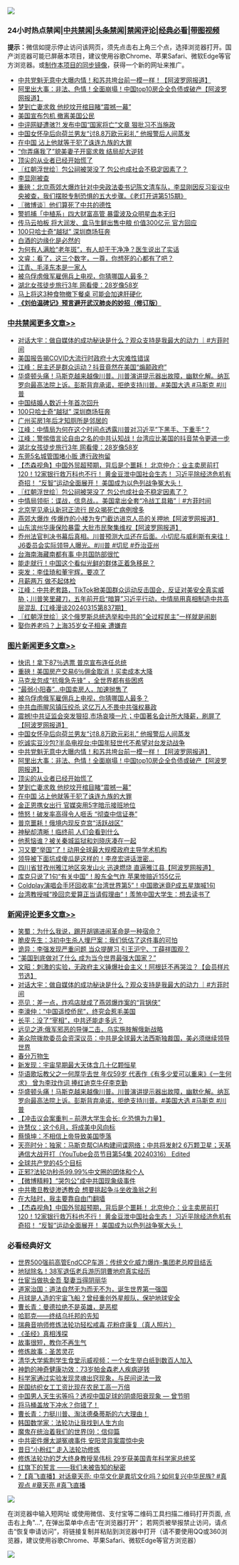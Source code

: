 ![](https://raw.githubusercontent.com/jsvpn/jsproxy/dev/64photo/fqnews-qr.jpg)

<div id="tt">
<h3>24小时热点禁闻|<a href="#%E4%B8%AD%E5%85%B1%E7%A6%81%E9%97%BB%E6%9B%B4%E5%A4%9A%E6%96%87%E7%AB%A0">中共禁闻</a>|<a href="#%E5%9B%BE%E7%89%87%E6%96%B0%E9%97%BB%E6%9B%B4%E5%A4%9A%E6%96%87%E7%AB%A0">头条禁闻</a>|<a href="#%E6%96%B0%E9%97%BB%E8%AF%84%E8%AE%BA%E6%9B%B4%E5%A4%9A%E6%96%87%E7%AB%A0">禁闻评论|<a href="#%E5%BF%85%E7%9C%8B%E7%BB%8F%E5%85%B8%E5%A5%BD%E6%96%87">经典必看</a>|<a href="https://fanb1.xyz/3" target="_blank">带图视频</a></h3>
<div><b>提示：</b>微信如提示停止访问该网页，须先点击右上角三个点，选择浏览器打开。国产浏览器可能已屏蔽本项目，建议使用谷歌Chrome、苹果Safari、微软Edge等官方浏览器。或<a href="%E5%88%B6%E4%BD%9Cgit%E7%A6%81%E9%97%BB%E9%95%9C%E5%83%8F.md">制作本项目的同步镜像</a>，获得一个新的网址来推广。</div>
<ul>

<li><a href="/topimagenews/20240317/2013984.md">中共党魁无意中大曝内情！和苏共垮台前一模一样！【阿波罗网报道】</a></li>
<li><a href="/topimagenews/20240317/2013968.md">阿里出大事：非法、色情！全面崩塌！中国top10房企全负债或破产【阿波罗网报道】</a></li>
<li><a href="/topimagenews/20240317/2013944.md">梦到亡妻求救 他挖坟开棺目睹“震撼一幕”</a></li>
<li><a href="/worldnews/20240317/2014075.md">美国宣布包机 撤离美国公民</a></li>
<li><a href="/cnnews/20240317/2014055.md">中评网疑遭骇?! 发布中国“国家将亡”文章 狠批习不当施政</a></li>
<li><a href="/topimagenews/20240317/2014066.md">中国女怀孕后向荷兰男友“讨8.8万欧元彩礼” 他报警后人间蒸发</a></li>
<li><a href="/topimagenews/20240317/2013943.md">在中国 沾上他就等于犯了诛连九族的大罪</a></li>
<li><a href="/cnnews/20240317/2014079.md">“你弄痛我了”貌美妻子开窗求救 结局却大逆转</a></li>
<li><a href="/topimagenews/20240317/2013967.md">顶尖的从业者已经开始慌了</a></li>
<li><a href="/cbnews/20240317/2013939.md">〖红朝浮世绘〗包公祠被哭没了 包公也成社会不稳定因素了？</a></li>
<li><a href="/cnnews/20240317/2014020.md">李显刚被查</a></li>
<li><a href="/sohnews/20240317/2014022.md">重磅：北京燕郊大爆炸针对中央政法委书记陈文清车队，李显刚因反习妄议中央被查，我们摆脱专制恐惧的五大步骤。《老灯开讲第515期》</a></li>
<li><a href="/ssgc/20240317/2013996.md">〖微博谈〗他们算死了中共的德性</a></li>
<li><a href="/baitai/20240318/2014155.md">警抓捕「中植系」四大财富高管 暴雷波及众明星血本无归</a></li>
<li><a href="/baitai/20240317/2014113.md">传马云拍板 将大润发、盒马生鲜出售中粮 价值300亿元 官方回应</a></li>
<li><a href="/cbnews/20240317/2014072.md">100只哈士奇“越狱” 深圳商场狂奔</a></li>
<li><a href="/lifebaike/20240317/2014119.md">白酒的边缘化是必然的</a></li>
<li><a href="/health/20240317/2014039.md">为何有人满脸“老年斑”，有人却干干净净？医生说出了实话</a></li>
<li><a href="/sohnews/20240317/2014050.md">文睿：看了，这三个数字，一尊，你想死的心都有了吧？</a></li>
<li><a href="/cnnews/20240317/2014028.md">江青、毛泽东本是一家人</a></li>
<li><a href="/topimagenews/20240318/2014176.md">被乌俘虏俄军雇佣兵上电视，你猜哪国人最多？</a></li>
<li><a href="/cbnews/20240317/2013952.md">湖北女孩徒步旅行3年 网看傻：28岁像58岁</a></li>
<li><a href="/lifebaike/20240317/2014040.md">马上将这3种食物撤下餐桌 可能会加速肝硬化</a></li>
<li><b><a href="/comments/20200207/1272816.md" target="_blank">《刘伯温碑记》预言避开武汉肺炎的妙招（修订版）</a></b></li>
</ul>
</div>

<div class="catlist">
<h3><a href="/cbnews/" target="_blank">中共禁闻</a><span><a href="/cbnews/" target="_blank" rel="nofollow">更多文章>></a></span></h3>
<ul>
<li><a href="/comments/20240318/2014200.md" target="_blank">对话大宇：做自媒体的成功秘诀是什么？观众支持是我最大的动力 ｜#方菲时间</a></li>
<li><a href="/cbnews/20240318/2014147.md" target="_blank">美国报告揭COVID大流行时政府十大灾难性错误</a></li>
<li><a href="/cbnews/20240317/2014103.md" target="_blank">江峰：民主还是群众运动？抖音竟然在美国“煽颠政府”</a></li>
<li><a href="/comments/20240317/2014100.md" target="_blank">华盛顿头痛！马斯克越来越像川普。川普演讲提示器出故障，幽默化解。纳瓦罗向最高法院上诉。彭斯背弃承诺，拒绝支持川普。#美国大选 #马斯克 #川普</a></li>
<li><a href="/cbnews/20240317/2014073.md" target="_blank">中国结婚人数近十年首次回升</a></li>
<li><a href="/cbnews/20240317/2014072.md" target="_blank">100只哈士奇“越狱” 深圳商场狂奔</a></li>
<li><a href="/cbnews/20240317/2014052.md" target="_blank">广州买房1年后才知厕所是邻居的</a></li>
<li><a href="/cbnews/20240317/2013990.md" target="_blank">江峰：中情局为何在这个时间点透露川普对习近平”下黑手、下重手“？</a></li>
<li><a href="/cbnews/20240317/2013965.md" target="_blank">江峰：警惕借言论自由之名的中共认知战！台湾应比美国的抖音禁令更进一步</a></li>
<li><a href="/cbnews/20240317/2013952.md" target="_blank">湖北女孩徒步旅行3年 网看傻：28岁像58岁</a></li>
<li><a href="/cbnews/20240317/2013951.md" target="_blank">东莞5名城管围堵小贩 遭行政拘留</a></li>
<li><a href="/comments/20240317/2013949.md" target="_blank">【杰森视角】中国外贸超预期，背后是个噩耗！ 北京仲介：业主卖房前打120！12家银行救万科也不行！ 黄金豆泄中国社会生态！ 习近平除经济危机有奇招！ “反智”运动全面展开！ 美国成为以色列战争冤大头！</a></li>
<li><a href="/cbnews/20240317/2013939.md" target="_blank">〖红朝浮世绘〗包公祠被哭没了 包公也成社会不稳定因素了？</a></li>
<li><a href="/comments/20240317/2013884.md" target="_blank">中情局领衔：谍战，信息战。。美国拿出全套“冷战工具箱”｜#方菲时间</a></li>
<li><a href="/cbnews/20240316/2013801.md" target="_blank">北京罕见承认新冠正流行 民众揭死亡病例增多</a></li>
<li><a href="/cbnews/20240316/2013794.md" target="_blank">燕郊大爆炸 传爆炸的小楼为专门截访进京人员的关押地【阿波罗网报道】</a></li>
<li><a href="/cbnews/20240316/2013788.md" target="_blank">山东滨州华康保险暴雷 大批市民聚集维权【阿波罗网报道】</a></li>
<li><a href="/comments/20240316/2013770.md" target="_blank">乔州法官判决书幕后真相。川普预测大瓜还在后面。小切尼与威利斯有来往！J6委员会实际领导人曝光。#川普 #切尼 #乔治亚州</a></li>
<li><a href="/cbnews/20240316/2013699.md" target="_blank">台海南海藏南都有事 中共国防部很忙</a></li>
<li><a href="/cbnews/20240316/2013698.md" target="_blank">能走就行！中国这个看似光鲜的群体正着急移民？</a></li>
<li><a href="/cbnews/20240316/2013686.md" target="_blank">突发：李佳琦和董宇辉，要凉了</a></li>
<li><a href="/cbnews/20240316/2013673.md" target="_blank">月薪两万 做不起体检</a></li>
<li><a href="/cbnews/20240316/2013670.md" target="_blank">江峰：中共老套路，TikTok掀美国群众运动反击国会，反证对美安全真实威胁；川普笑里藏刀，五年前开启“暗算”习近平行动，中情局用真相制造中共高层混乱【江峰漫谈20240315第837期】</a></li>
<li><a href="/cbnews/20240316/2013664.md" target="_blank">〖红朝浮世绘〗这个俄罗斯总统选举和中共的“全过程民主”一样就是闹剧</a></li>
<li><a href="/cbnews/20240316/2013656.md" target="_blank">娶你养老吗？上海35岁女子相亲 遭嫌弃</a></li>

</ul>
</div>
<div class="catlist">
<h3><a href="/topimagenews/" target="_blank">图片新闻</a><span><a href="/topimagenews/" target="_blank" rel="nofollow">更多文章>></a></span></h3>
<ul>
<li><a href="/topimagenews/20240318/2014203.md" target="_blank">快讯！拿下87％选票 普京宣布连任总统</a></li>
<li><a href="/topimagenews/20240318/2014202.md" target="_blank">重磅！美国房产交易6％佣金取消！买卖成本大降</a></li>
<li><a href="/topimagenews/20240318/2014192.md" target="_blank">马克龙忽成“抗俄急先锋” ，全世界都有些困惑</a></li>
<li><a href="/topimagenews/20240318/2014181.md" target="_blank">“最弱小阳春”…中国卖房人，加速抛售了</a></li>
<li><a href="/topimagenews/20240318/2014176.md" target="_blank">被乌俘虏俄军雇佣兵上电视，你猜哪国人最多？</a></li>
<li><a href="/topimagenews/20240318/2014175.md" target="_blank">中共血雨腥风镇压绞杀 这亿万人不畏中共强权暴政</a></li>
<li><a href="/topimagenews/20240318/2014168.md" target="_blank">震撼!中共证监会突发狠招,市场哀嚎一片；中国著名会计所大降薪，刷屏了【阿波罗网报道】</a></li>
<li><a href="/topimagenews/20240317/2014066.md" target="_blank">中国女怀孕后向荷兰男友“讨8.8万欧元彩礼” 他报警后人间蒸发</a></li>
<li><a href="/topimagenews/20240317/2014065.md" target="_blank">吃诚实豆沙包?半岛电视台:中国年轻世代不希望对台发动战争</a></li>
<li><a href="/topimagenews/20240317/2013984.md" target="_blank">中共党魁无意中大曝内情！和苏共垮台前一模一样！【阿波罗网报道】</a></li>
<li><a href="/topimagenews/20240317/2013968.md" target="_blank">阿里出大事：非法、色情！全面崩塌！中国top10房企全负债或破产【阿波罗网报道】</a></li>
<li><a href="/topimagenews/20240317/2013967.md" target="_blank">顶尖的从业者已经开始慌了</a></li>
<li><a href="/topimagenews/20240317/2013944.md" target="_blank">梦到亡妻求救 他挖坟开棺目睹“震撼一幕”</a></li>
<li><a href="/topimagenews/20240317/2013943.md" target="_blank">在中国 沾上他就等于犯了诛连九族的大罪</a></li>
<li><a href="/topimagenews/20240317/2013930.md" target="_blank">金正恩携女出行 官媒突用5字暗示接班地位</a></li>
<li><a href="/topimagenews/20240317/2013885.md" target="_blank">愤怒！破发率高得令人咂舌 “彻查中信证券&#8221;</a></li>
<li><a href="/topimagenews/20240317/2013873.md" target="_blank">普京噩耗！俄境内现反克宫“活跃战区”</a></li>
<li><a href="/topimagenews/20240317/2013872.md" target="_blank">神秘却清晰！临终前 人们会看到什么</a></li>
<li><a href="/topimagenews/20240317/2013855.md" target="_blank">他惹恼谁？被关秦城监狱和刘晓庆凑在一起</a></li>
<li><a href="/topimagenews/20240317/2013854.md" target="_blank">习又要“举国”了！动用全球最大规模政府主导学术机构</a></li>
<li><a href="/topimagenews/20240317/2013845.md" target="_blank">领导被下面坑成傻瓜是这样的！李彦宏讲话泄密…</a></li>
<li><a href="/topimagenews/20240316/2013785.md" target="_blank">四川省甘孜州雅江地区突发山火 迅速燃烧 直逼雅江县【阿波罗网报道】</a></li>
<li><a href="/topimagenews/20240316/2013741.md" target="_blank">库克只说了1句“有关中国”！股东全气炸 苹果惨赔近155亿元</a></li>
<li><a href="/topimagenews/20240316/2013740.md" target="_blank">Coldplay演唱会手环回收率“台湾世界第5”！中国歌迷竟P成五星旗喊1句</a></li>
<li><a href="/topimagenews/20240316/2013729.md" target="_blank">台湾教授喊“挽回恋爱算正当请假理由”！羡煞中国大学生：想去读书了</a></li>

</ul>
</div>
<div class="catlist">
<h3><a href="/comments/" target="_blank">新闻评论</a><span><a href="/comments/" target="_blank" rel="nofollow">更多文章>></a></span></h3>
<ul>
<li><a href="/comments/20240318/2014216.md" target="_blank">笑蜀：为什么我说，踢开胡锡进闹革命是一种宿命？</a></li>
<li><a href="/comments/20240318/2014215.md" target="_blank">脆皮先生：3初中生杀人埋尸案：我们低估了这件事的可怕</a></li>
<li><a href="/comments/20240318/2014208.md" target="_blank">诡异：李强发现严重问题 当众提醒习 引王沪宁、丁薛祥围观？</a></li>
<li><a href="/comments/20240318/2014207.md" target="_blank">“美国到底做对了什么 成为当今世界最强大国家？”</a></li>
<li><a href="/comments/20240318/2014201.md" target="_blank">文昭：刺激的实验，无政府主义锤爆社会主义！阿根廷不再哭泣？【会员样片节选】</a></li>
<li><a href="/comments/20240318/2014200.md" target="_blank">对话大宇：做自媒体的成功秘诀是什么？观众支持是我最大的动力 ｜#方菲时间</a></li>
<li><a href="/comments/20240318/2014195.md" target="_blank">亮见：差一点，炸鸡店就成了燕郊爆炸案的“背锅侠”</a></li>
<li><a href="/comments/20240318/2014194.md" target="_blank">李濠仲：“中国遥控侨民”，终究会惹毛美国</a></li>
<li><a href="/comments/20240318/2014183.md" target="_blank">长平：没了“宰相”，中共还能走多远？</a></li>
<li><a href="/comments/20240318/2014177.md" target="_blank">远见之道:俄军邪恶的导弹二击，乌实施肢解俄新战略</a></li>
<li><a href="/comments/20240318/2014161.md" target="_blank">美众院拨款委员会资深议员：中共是全球最大法西斯独裁国，美必须继续领导世界</a></li>
<li><a href="/comments/20240318/2014158.md" target="_blank">春分万物生</a></li>
<li><a href="/comments/20240318/2014157.md" target="_blank">新发现：宇宙早期最大天体含几十亿颗恒星</a></li>
<li><a href="/comments/20240317/2014121.md" target="_blank">华语歌坛教父之一何厚华去世 年仅59岁 代表作《有多少爱可以重来》《一生何求》 曾为李玟作词 捧红迪克牛仔李克勤</a></li>
<li><a href="/comments/20240317/2014100.md" target="_blank">华盛顿头痛！马斯克越来越像川普。川普演讲提示器出故障，幽默化解。纳瓦罗向最高法院上诉。彭斯背弃承诺，拒绝支持川普。#美国大选 #马斯克 #川普</a></li>
<li><a href="/comments/20240317/2013989.md" target="_blank">【冲击议会案重判 &#8211; 前港大学生会长: 化恐惧为力量】</a></li>
<li><a href="/comments/20240317/2013971.md" target="_blank">许慧仪：这个6月，将成美中风向标</a></li>
<li><a href="/comments/20240317/2013970.md" target="_blank">蔡慎坤：不相信上帝导致美国堕落</a></li>
<li><a href="/comments/20240317/2013966.md" target="_blank">天亮时分：独家：马斯克帮CIA构建间谍网络；中共将发射2 6万颗卫星；天基通信大战开打（YouTube会员节目第54集 20240316） Edited</a></li>
<li><a href="/comments/20240317/2013959.md" target="_blank">全球共产党的45个目标</a></li>
<li><a href="/comments/20240317/2013958.md" target="_blank">正邪?法轮功秒杀99.99%中文圈的团体和个人</a></li>
<li><a href="/comments/20240317/2013957.md" target="_blank">【微博精粹】“哭包公”成中共国现象级事件</a></li>
<li><a href="/comments/20240317/2013956.md" target="_blank">中共撒旦教徒渗透教会 想要挑起争斗坐收渔翁之利</a></li>
<li><a href="/comments/20240317/2013955.md" target="_blank">在大陆时，我主要靠自由门翻墙</a></li>
<li><a href="/comments/20240317/2013949.md" target="_blank">【杰森视角】中国外贸超预期，背后是个噩耗！ 北京仲介：业主卖房前打120！12家银行救万科也不行！ 黄金豆泄中国社会生态！ 习近平除经济危机有奇招！ “反智”运动全面展开！ 美国成为以色列战争冤大头！</a></li>

</ul>
</div>

<div class="catlist">
<h3>必看经典好文</h3>
<ul>
<li><a href="/comments/20220728/1764121.md" target="_blank">世界500强前高管EndCCP车游：传统文化威力爆炸-集团老总瞠目结舌</a></li>
<li><a href="/cbnews/20200531/1337381.md" target="_blank">地狱除名！38军退伍老兵游历阴曹地府真实经历</a></li>
<li><a href="/lifebaike/20161111/612348.md" target="_blank">仕宦当做执金吾 娶妻当得阴丽华</a></li>
<li><a href="/comments/20220722/1761708.md" target="_blank">道家治国：道法自然无为而无不为，诞生世界第一强国</a></li>
<li><a href="/comments/20200712/1359456.md" target="_blank">月球是人造的宇宙飞船？曾经重创外星舰队，保护地球安全</a></li>
<li><a href="/comments/20220727/1763613.md" target="_blank">曹长青：曼德拉绝不是英雄，是恶棍</a></li>
<li><a href="/comments/20220516/1733397.md" target="_blank">哈耶克——终结乌托邦的先知</a></li>
<li><a href="/comments/20210907/1620306.md" target="_blank">瑞典音响师修炼法轮功轻松戒毒 花粉症康复（真人照片）</a></li>
<li><a href="/tculture/20201113/1430493.md" target="_blank">《圣经》真相浅探</a></li>
<li><a href="/funmedia/20210802/1598610.md" target="_blank">故事很短，教你不再生气</a></li>
<li><a href="/comments/20220522/1736049.md" target="_blank">修炼故事：圣苦灵花</a></li>
<li><a href="/comments/20221213/1822868.md" target="_blank">清华大学紫荆学生食堂示威视频：一个女生举白纸到数百人加入</a></li>
<li><a href="/comments/20220315/1705037.md" target="_blank">神韵的神奇健康功效：73岁帕金森老人疾病逆转</a></li>
<li><a href="/comments/20200921/1400587.md" target="_blank">科学家通过实验发现灵魂出窍现象，与民间说法一致</a></li>
<li><a href="/lifebaike/20200515/1328783.md" target="_blank">民国纺织女工工资比现在农民工高一万倍</a></li>
<li><a href="/comments/20220208/1689146.md" target="_blank">中国男人天生劣等吗？透视中国足球的阴盛阳衰现象 — 曾节明</a></li>
<li><a href="/cnnews/20230303/1855390.md" target="_blank">将马桶盖放下冲水？你错了！</a></li>
<li><a href="/comments/20230601/1891432.md" target="_blank">曹长青：力挺川普、淘汰德桑蒂斯的六大理由！</a></li>
<li><a href="/comments/20220418/1721061.md" target="_blank">韩国数学家：法轮功让我找到人生方向</a></li>
<li><a href="/topimagenews/20180529/949649.md" target="_blank">魔鬼在统治着我们的世界(9)：信仰篇</a></li>
<li><a href="/ccpdope/20220806/1768044.md" target="_blank">中共密件爆太湖冤魂事件 安阳灵异案震惊中央</a></li>
<li><a href="/cbnews/20211123/1656425.md" target="_blank">昔日“小粉红” 走入法轮功修炼</a></li>
<li><a href="/comments/20190517/1129285.md" target="_blank">修炼法轮功的芝大终身教授吴伟标 29岁获美国青年科学家总统奖</a></li>
<li><a href="/comments/20221219/1825441.md" target="_blank">红旗下的誓言 ——我们未被告知的秘密</a></li>
<li><a href="/bannedvideo/20220601/1740169.md" target="_blank">?【真飞直播】对话章天亮: 中华文化是粪坑文化吗？如何复兴中华民族? #真观点 #章天亮 #真飞直播</a></li>

</ul>
</div>

![](https://raw.githubusercontent.com/jsvpn/jsproxy/dev/64photo/fqnews-qr.jpg)

在浏览器中输入短网址 或使用微信、支付宝等二维码工具扫描二维码打开页面, 点击右上角"...", 在弹出菜单中点击“在浏览器打开”； 若网页被举报禁止访问，请点击“恢复申请访问”，将链接复制并粘贴到浏览器中打开（请不要使用QQ或360浏览器，建议使用谷歌Chrome、苹果Safari、微软Edge等官方浏览器）

![](https://raw.githubusercontent.com/jsvpn/jsproxy/dev/64photo/wx.jpg)